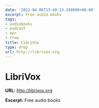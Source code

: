 ```yaml
---
date: '2021-04-06T13:40:23.180000+00:00'
excerpt: Free audio books
tags:
- audiobooks
- podcast
- mpr
- free
title: LibriVox
type: drop
url: http://librivox.org
---
```


# LibriVox

**URL:** http://librivox.org

**Excerpt:** Free audio books
